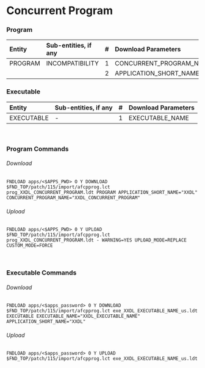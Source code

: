 # Concurrent Program

### Program

| Entity      | Sub-entities, if any |  #   | Download Parameters   |
| :----       | :--------            | :--: | :----   |
| PROGRAM     | INCOMPATIBILITY      | 1    |CONCURRENT_PROGRAM_NAME    |
|             |                      | 2    | APPLICATION_SHORT_NAME    |

### Executable

| Entity      | Sub-entities, if any |  #   | Download Parameters   |
| :----       | :--------            | :--: | :----   |
| EXECUTABLE  |          -           | 1    |EXECUTABLE_NAME    |


<br>

### Program Commands

###### Download 

```
FNDLOAD apps/<$APPS_PWD> O Y DOWNLOAD $FND_TOP/patch/115/import/afcpprog.lct prog_XXDL_CONCURRENT_PROGRAM.ldt PROGRAM APPLICATION_SHORT_NAME="XXDL" CONCURRENT_PROGRAM_NAME="XXDL_CONCURRENT_PROGRAM"
```

###### Upload

```
FNDLOAD apps/<$APPS_PWD> 0 Y UPLOAD $FND_TOP/patch/115/import/afcpprog.lct prog_XXDL_CONCURRENT_PROGRAM.ldt - WARNING=YES UPLOAD_MODE=REPLACE CUSTOM_MODE=FORCE
```

<br>
  
### Executable Commands

###### Download 

```
FNDLOAD apps/<$apps_password> 0 Y DOWNLOAD $FND_TOP/patch/115/import/afcpprog.lct exe_XXDL_EXECUTABLE_NAME_us.ldt EXECUTABLE EXECUTABLE_NAME="XXDL_EXECUTABLE_NAME" APPLICATION_SHORT_NAME="XXDL"
```

###### Upload

```
FNDLOAD apps/<$apps_password> 0 Y UPLOAD $FND_TOP/patch/115/import/afcpprog.lct exe_XXDL_EXECUTABLE_NAME_us.ldt
```

<br>
